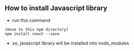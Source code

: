 How to install Javascript library
---------------------------------

+ run this command
```
(move to this npm directory)
npm install react --save
```
+ so, javascript library will be installed into node_modules
